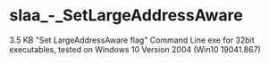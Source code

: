 # slaa_-_SetLargeAddressAware
 3.5 KB "Set LargeAddressAware flag" Command Line exe for 32bit executables, tested on Windows 10 Version 2004 (Win10 19041.867)
